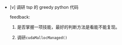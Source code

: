 * [v] 调研 tsp 的 greedy python 代码

    feedback:

    1. 是否掌握一项技能，最好的判断方法是看能不能复现。

    1. 调研`cudaMallocManaged()`